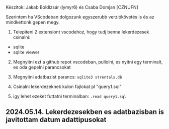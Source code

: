 Készitok: Jakab Boldizsár (lymyr6) és Csaba Domjan [CZNUFN]


Szerintem ha VScodeban dolgozunk egyszerubb verziókövetés is és az mindkettonk gepen megy.

1. Telepiteni 2 extensiont vscodehoz, hogy tudj benne lekerdezesek csinalni:
- sqlite
- sqlite viewer


2. Megnyitni ezt a github repot vscodeban, pullolni, es nyitni egy terminalt, es oda gepelni parancsokat
   
3. Megnyitni adatbazist parancs:       `sqlite3 strentals.db`

4. Csinalni lekerdezeknek kulon fajlokat pl "query1.sql"

5. igy lehet ezeket futtatni terminalban:     `.read query1.sql`


## 2024.05.14. Lekerdezesekben es adatbazisban is javitottam datum adattipusokat
